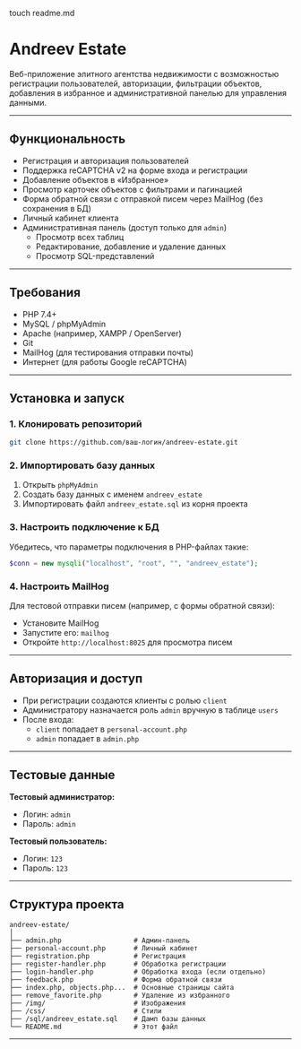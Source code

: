 touch readme.md

# Andreev Estate

Веб-приложение элитного агентства недвижимости с возможностью регистрации пользователей, авторизации, фильтрации объектов, добавления в избранное и административной панелью для управления данными.

---

## Функциональность

- Регистрация и авторизация пользователей
- Поддержка reCAPTCHA v2 на форме входа и регистрации
- Добавление объектов в «Избранное»
- Просмотр карточек объектов с фильтрами и пагинацией
- Форма обратной связи с отправкой писем через MailHog (без сохранения в БД)
- Личный кабинет клиента
- Административная панель (доступ только для `admin`)
  - Просмотр всех таблиц
  - Редактирование, добавление и удаление данных
  - Просмотр SQL-представлений

---

## Требования

- PHP 7.4+
- MySQL / phpMyAdmin
- Apache (например, XAMPP / OpenServer)
- Git
- MailHog (для тестирования отправки почты)
- Интернет (для работы Google reCAPTCHA)

---

## Установка и запуск

### 1. Клонировать репозиторий

```bash
git clone https://github.com/ваш-логин/andreev-estate.git
```

### 2. Импортировать базу данных

1. Открыть `phpMyAdmin`
2. Создать базу данных с именем `andreev_estate`
3. Импортировать файл `andreev_estate.sql` из корня проекта

### 3. Настроить подключение к БД

Убедитесь, что параметры подключения в PHP-файлах такие:

```php
$conn = new mysqli("localhost", "root", "", "andreev_estate");
```

### 4. Настроить MailHog

Для тестовой отправки писем (например, с формы обратной связи):

- Установите MailHog
- Запустите его: `mailhog`
- Откройте `http://localhost:8025` для просмотра писем

---

## Авторизация и доступ

- При регистрации создаются клиенты с ролью `client`
- Администратору назначается роль `admin` вручную в таблице `users`
- После входа:
  - `client` попадает в `personal-account.php`
  - `admin` попадает в `admin.php`

---

## Тестовые данные

**Тестовый администратор:**

- Логин: `admin`
- Пароль: `admin`

**Тестовый пользователь:**

- Логин: `123`
- Пароль: `123`

---

## Структура проекта

```
andreev-estate/
│
├── admin.php                  # Админ-панель
├── personal-account.php       # Личный кабинет
├── registration.php           # Регистрация
├── register-handler.php       # Обработка регистрации
├── login-handler.php          # Обработка входа (если отдельно)
├── feedback.php               # Форма обратной связи
├── index.php, objects.php...  # Основные страницы сайта
├── remove_favorite.php        # Удаление из избранного
├── /img/                      # Изображения
├── /css/                      # Стили
├── /sql/andreev_estate.sql    # Дамп базы данных
└── README.md                  # Этот файл
```

---

